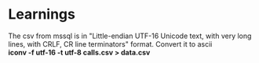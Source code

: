 Learnings
=========
The csv from mssql is in "Little-endian UTF-16 Unicode text, with very long lines, with CRLF, CR line terminators" format. Convert it to ascii  
__iconv -f utf-16 -t utf-8 calls.csv > data.csv__

